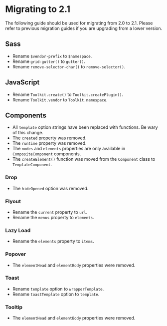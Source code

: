 # Migrating to 2.1 #

The following guide should be used for migrating from 2.0 to 2.1. Please refer to previous migration guides if you are upgrading from a lower version.

## Sass ##

* Rename `$vendor-prefix` to `$namespace`.
* Rename `grid-gutter()` to `gutter()`.
* Rename `remove-selector-char()` to `remove-selector()`.

## JavaScript ##

* Rename `Toolkit.create()` to `Toolkit.createPlugin()`.
* Rename `Toolkit.vendor` to `Toolkit.namespace`.

## Components ##

* All `template` option strings have been replaced with functions. Be wary of this change.
* The `created` property was removed.
* The `runtime` property was removed.
* The `nodes` and `elements` properties are only available in `CompositeComponent` components.
* The `createElement()` function was moved from the `Component` class to `TemplateComponent`.

### Drop ###

* The `hideOpened` option was removed.

### Flyout ###

* Rename the `current` property to `url`.
* Rename the `menus` property to `elements`.

### Lazy Load ###

* Rename the `elements` property to `items`.

### Popover ###

* The `elementHead` and `elementBody` properties were removed.

### Toast ###

* Rename `template` option to `wrapperTemplate`.
* Rename `toastTemplate` option to `template`.

### Tooltip ###

* The `elementHead` and `elementBody` properties were removed.
